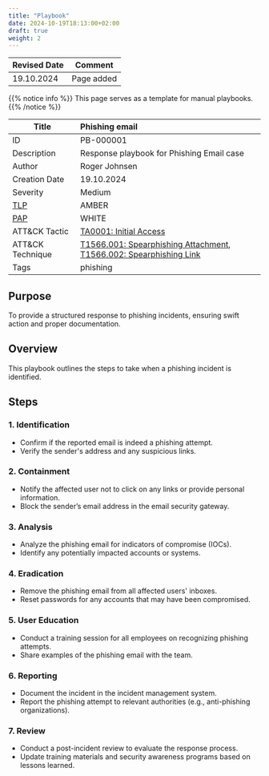 ```yaml
---
title: "Playbook"
date: 2024-10-19T18:13:00+02:00
draft: true
weight: 2
---
```


| Revised Date | Comment |
| ------------ | ------- |
| 19.10.2024   | Page added | 

{{% notice info %}}
This page serves as a template for manual playbooks. 
{{% /notice %}}

| Title             | Phishing email |
| ----------------- |:-------------- |
| ID            | PB-000001 |
| Description   | Response playbook for Phishing Email case   |
| Author        | Roger Johnsen |
| Creation Date | 19.10.2024 |
| Severity      | Medium |
| [TLP](https://www.cisa.gov/news-events/news/traffic-light-protocol-tlp-definitions-and-usage) | AMBER |
| [PAP](https://cert.ssi.gouv.fr/csirt/sharing-policy/)           | WHITE |
| ATT&amp;CK Tactic  | [TA0001: Initial Access](https://attack.mitre.org/tactics/TA0001) |
| ATT&amp;CK Technique  | [T1566.001: Spearphishing Attachment](https://attack.mitre.org/techniques/T1566/001), [T1566.002: Spearphishing Link](https://attack.mitre.org/techniques/T1566/002) |
| Tags          | phishing |

 ## Purpose
 To provide a structured response to phishing incidents, ensuring swift action and proper documentation.
 
 ## Overview
 This playbook outlines the steps to take when a phishing incident is identified.
 
 ## Steps
 
 ### 1. Identification 
   - Confirm if the reported email is indeed a phishing attempt.
   - Verify the sender's address and any suspicious links.

 ### 2. Containment
   - Notify the affected user not to click on any links or provide personal information.
   - Block the sender’s email address in the email security gateway.

 ### 3. Analysis
   - Analyze the phishing email for indicators of compromise (IOCs).
   - Identify any potentially impacted accounts or systems.

 ### 4. Eradication
   - Remove the phishing email from all affected users' inboxes.
   - Reset passwords for any accounts that may have been compromised.

 ### 5. User Education
   - Conduct a training session for all employees on recognizing phishing attempts.
   - Share examples of the phishing email with the team.

 ### 6. Reporting
   - Document the incident in the incident management system.
   - Report the phishing attempt to relevant authorities (e.g., anti-phishing organizations).

 ### 7. Review
   - Conduct a post-incident review to evaluate the response process.
   - Update training materials and security awareness programs based on lessons learned.

